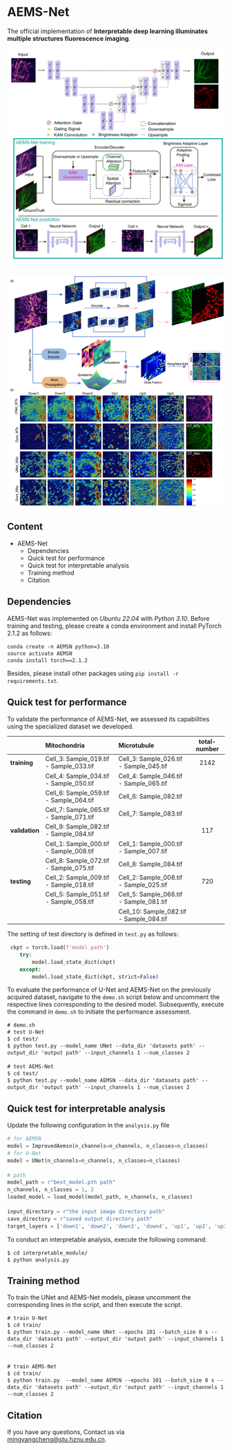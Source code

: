 # AEMS-Net

The official implementation of **Interpretable deep learning illuminates multiple structures fluorescence imaging**.

![AEMS-Net](./asserts/archs.png)

![AEMS-Net](./asserts/AEMS-Net.png)

## Content

- AEMS-Net
  - Dependencies
  - Quick test for performance
  - Quick test for interpretable analysis
  - Training method
  - Citation

## Dependencies

AEMS-Net was implemented on *Ubuntu 22.04* with *Python 3.10*. Before training and testing, please create a conda environment and install PyTorch 2.1.2 as follows:

```shell
conda create -n AEMSN python=3.10
source activate AEMSN
conda install torch==2.1.2
```

Besides, please install other packages using `pip install -r requirements.txt`.

## Quick test for performance

To validate the performance of AEMS-Net, we assessed its capabilities using the specialized dataset we developed.

|                | Mitochondria                            | Microtubule                              | total-number |
| -------------- | :-------------------------------------- | :--------------------------------------- | :----------: |
| **training**   | Cell_3: Sample_019.tif - Sample_033.tif | Cell_3: Sample_026.tif - Sample_045.tif  |     2142     |
|                | Cell_4: Sample_034.tif - Sample_050.tif | Cell_4: Sample_046.tif - Sample_065.tif  |              |
|                | Cell_6: Sample_059.tif - Sample_064.tif | Cell_6: Sample_082.tif                   |              |
|                | Cell_7: Sample_065.tif - Sample_071.tif | Cell_7: Sample_083.tif                   |              |
| **validation** | Cell_9: Sample_082.tif - Sample_084.tif |                                          |     117      |
|                | Cell_1: Sample_000.tif - Sample_008.tif | Cell_1: Sample_000.tif - Sample_007.tif  |              |
|                | Cell_8: Sample_072.tif - Sample_075.tif | Cell_8: Sample_084.tif                   |              |
| **testing**    | Cell_2: Sample_009.tif - Sample_018.tif | Cell_2: Sample_008.tif - Sample_025.tif  |     720      |
|                | Cell_5: Sample_051.tif - Sample_058.tif | Cell_5: Sample_066.tif - Sample_081.tif  |              |
|                |                                         | Cell_10: Sample_082.tif - Sample_084.tif |              |

The setting of test directory is defined in `test.py` as follows:

```python
 ckpt = torch.load(f'model path')
    try:
        model.load_state_dict(ckpt)
    except:
        model.load_state_dict(ckpt, strict=False)
```

To evaluate the performance of U-Net and AEMS-Net on the previously acquired dataset, navigate to the `demo.sh` script below and uncomment the respective lines corresponding to the desired model. Subsequently, execute the command in `demo.sh` to initiate the performance assessment.

```shell
# demo.sh
# test U-Net
$ cd test/
$ python test.py --model_name UNet --data_dir 'datasets path' --output_dir 'output path' --input_channels 1 --num_classes 2

# test AEMS-Net
$ cd test/
$ python test.py --model_name AEMSN --data_dir 'datasets path' --output_dir 'output path' --input_channels 1 --num_classes 2
```



## Quick test for interpretable analysis

Update the following configuration in the `analysis.py` file

```python
# for AEMSN
model = ImprovedAemsn(n_channels=n_channels, n_classes=n_classes)
# for U-Net
model = UNet(n_channels=n_channels, n_classes=n_classes)

# path 
model_path = r"best_model.pth path"
n_channels, n_classes = 1, 2
loaded_model = load_model(model_path, n_channels, n_classes)

input_directory = r"the input image directory path"
save_directory = r"saved output directory path"
target_layers = ['down1', 'down2', 'down3', 'down4', 'up1', 'up2', 'up3', 'up4']
```

To conduct an interpretable analysis, execute the following command:

```shell
$ cd interpretable_module/
$ python analysis.py
```



## Training method

To train the UNet and AEMS-Net models, please uncomment the corresponding lines in the script, and then execute the script.

```shell
# train U-Net
$ cd train/
$ python train.py --model_name UNet --epochs 101 --batch_size 8 s --data_dir 'datasets path' --output_dir 'output path' --input_channels 1 --num_classes 2 


# train AEMS-Net 
$ cd train/
$ python train.py  --model_name AEMSN --epochs 101 --batch_size 8 s --data_dir 'datasets path' --output_dir 'output path' --input_channels 1 --num_classes 2 

```



## Citation





If you have any questions, Contact us via mingyangcheng@stu.hznu.edu.cn.

